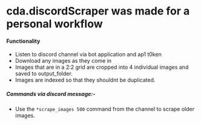 # cda.discordScraper was made for a personal workflow
#### Functionality
- Listen to discord channel via bot application and ap1 t0ken
- Download any images as they come in
- Images that are in a 2:2 grid are cropped into 4 individual images and saved to output_folder.
- Images are indexed so that they shouldnt be duplicated.
##### Commands via discord message:-
- Use the ```*scrape_images 500``` command from the channel to scrape older images.
